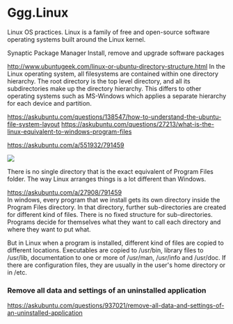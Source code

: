 # Ggg.Linux
Linux OS practices. Linux is a family of free and open-source software operating systems built around the Linux kernel. 

Synaptic Package Manager
Install, remove and upgrade software packages

http://www.ubuntugeek.com/linux-or-ubuntu-directory-structure.html
In the Linux operating system, all filesystems are contained within one directory hierarchy. 
The root directory is the top level directory, and all its subdirectories make up the 
directory hierarchy. This differs to other operating systems such as MS-Windows which 
applies a separate hierarchy for each device and partition.

https://askubuntu.com/questions/138547/how-to-understand-the-ubuntu-file-system-layout
https://askubuntu.com/questions/27213/what-is-the-linux-equivalent-to-windows-program-files

https://askubuntu.com/a/551932/791459  

<img src="http://blog.danyll.com/content/images/2015/04/linux_directory_map_hd.png" />

There is no single directory that is the exact equivalent of Program Files folder. 
The way Linux arranges things is a lot different than Windows.

https://askubuntu.com/a/27908/791459  
In windows, every program that we install gets its own directory inside the 
Program Files directory. In that directory, further sub-directories are created for 
different kind of files. There is no fixed structure for sub-directories. Programs 
decide for themselves what they want to call each directory and where they want to put what.

But in Linux when a program is installed, different kind of files are copied to 
different locations. Executables are copied to /usr/bin, library files to 
/usr/lib, documentation to one or more of /usr/man, /usr/info and /usr/doc. 
If there are configuration files, they are usually in the user's home directory or in /etc.

### Remove all data and settings of an uninstalled application
https://askubuntu.com/questions/937021/remove-all-data-and-settings-of-an-uninstalled-application

